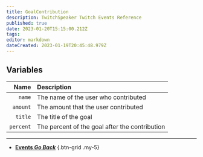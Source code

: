 ```yaml
---
title: GoalContribution
description: TwitchSpeaker Twitch Events Reference
published: true
date: 2023-01-20T15:15:00.212Z
tags: 
editor: markdown
dateCreated: 2023-01-19T20:45:48.979Z
---
```


## Variables
Name | Description
----:|:------------
`name` | The name of the user who contributed
`amount` | The amount that the user contributed
`title` | The title of the goal
`percent` | The percent of the goal after the contribution

---

- [<i class="mdi mdi-chevron-left"></i>**Events *Go Back***](/TwitchSpeaker/Events)
{.btn-grid .my-5}